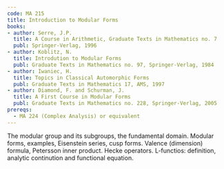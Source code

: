 ```yaml
---
code: MA 215
title: Introduction to Modular Forms
books:
- author: Serre, J.P.
  title: A Course in Arithmetic, Graduate Texts in Mathematics no. 7
  publ: Springer-Verlag, 1996
- author: Koblitz, N.
  title: Introdution to Modular Forms
  publ: Graduate Texts in Mathematics no. 97, Springer-Verlag, 1984
- author: Iwaniec, H.
  title: Topics in Classical Automorphic Forms
  publ: Graduate Texts in Mathematics 17, AMS, 1997
- author: Diamond, F. and Schurman, J.
  title: A First Course in Modular Forms
  publ: Graduate Texts in Mathematics no. 228, Springer-Verlag, 2005
prereqs:
  - MA 224 (Complex Analysis) or equivalent
---
```

The modular group and its subgroups, the fundamental domain. Modular forms,
examples, Eisenstein series, cusp forms. Valence (dimension) formula, Petersson
inner product. Hecke operators. L-functios: definition, analytic continution
and functional equation.
